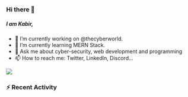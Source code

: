 ### Hi there 👋
##### I am Kabir,
- 🔭 I’m currently working on @thecyberworld.
- 🌱 I’m currently learning MERN Stack.
- 💬 Ask me about cyber-security, web development and programming
- 📫 How to reach me: Twitter, LinkedIn, Discord...

<img 
   src="https://github-readme-stats.vercel.app/api?username=kabir0x17&show_icons=true&title_color=fff&icon_color=79ff97&text_color=9f9f9f&bg_color=151515" 
/>

### :zap: Recent Activity

<!--START_SECTION:activity-->





<!--END_SECTION:activity-->
